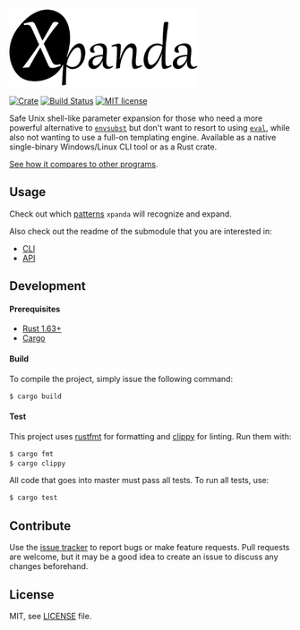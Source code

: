<img height="140" src="./img/icon.png">

[![Crate][crate-image]][crate-url]
[![Build Status][github-actions-image]][github-actions-url]
[![MIT license][license-image]][license-url]

[crate-image]: https://img.shields.io/crates/d/xpanda

[crate-url]: https://crates.io/crates/xpanda

[github-actions-image]: https://img.shields.io/github/workflow/status/aesy/xpanda/Continous%20Integration?style=flat-square

[github-actions-url]: https://github.com/aesy/xpanda/actions

[license-image]: https://img.shields.io/github/license/aesy/xpanda?style=flat-square

[license-url]: https://github.com/aesy/xpanda/blob/master/LICENSE

Safe Unix shell-like parameter expansion for those who need a more powerful alternative to 
[`envsubst`](https://www.gnu.org/software/gettext/manual/html_node/envsubst-Invocation.html) but don't want to resort 
to using [`eval`](https://www.gnu.org/software/bash/manual/html_node/Bourne-Shell-Builtins.html), while also not
wanting to use a full-on templating engine. Available as a native single-binary Windows/Linux CLI tool or as a 
Rust crate.

[See how it compares to other programs](./docs/COMPARISON.md).

## Usage

Check out which [patterns](./docs/PATTERNS.md) `xpanda` will recognize and expand. 

Also check out the readme of the submodule that you are interested in:

* [CLI](./xpanda-cli/README.md) 
* [API](./xpanda/README.md)

## Development

#### Prerequisites

* [Rust 1.63+](https://www.rust-lang.org/tools/install)
* [Cargo](https://doc.rust-lang.org/cargo/getting-started/installation.html)

#### Build

To compile the project, simply issue the following command:

```sh
$ cargo build
```

#### Test

This project uses [rustfmt](https://github.com/rust-lang/rustfmt) for formatting and 
[clippy](https://github.com/rust-lang/rust-clippy) for linting. Run them with:

```sh
$ cargo fmt 
$ cargo clippy
```

All code that goes into master must pass all tests. To run all tests, use:

```sh
$ cargo test
```

## Contribute

Use the [issue tracker](https://github.com/aesy/xpanda/issues) to report bugs or make feature requests. Pull requests 
are welcome, but it may be a good idea to create an issue to discuss any changes beforehand.

## License

MIT, see [LICENSE](/LICENSE) file.
